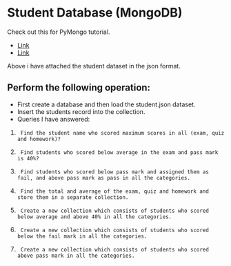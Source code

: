 # Student Database (MongoDB)  
Check out this for PyMongo tutorial.   
- [Link](https://pymongo.readthedocs.io/en/stable/tutorial.html)  
- [Link](https://colab.research.google.com/github/Giffy/MongoDB_PyMongo_Tutorial/blob/master/1_1_First_steps_with_MongoDB_PyMongo.ipynb#scrollTo=y5TvGradhcu6)  

Above i have attached the student dataset in the json format.  
## Perform the following operation:  
- First create a database and then load the student.json dataset.
- Insert the students record into the collection.
- Queries I have answered:
1)      Find the student name who scored maximum scores in all (exam, quiz and homework)?
2)      Find students who scored below average in the exam and pass mark is 40%?
3)      Find students who scored below pass mark and assigned them as fail, and above pass mark as pass in all the categories.
4)      Find the total and average of the exam, quiz and homework and store them in a separate collection.
5)      Create a new collection which consists of students who scored below average and above 40% in all the categories.
6)      Create a new collection which consists of students who scored below the fail mark in all the categories.
7)      Create a new collection which consists of students who scored above pass mark in all the categories.
